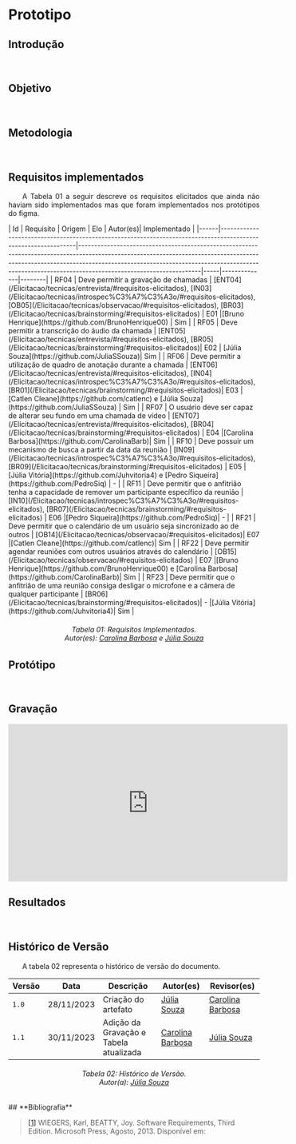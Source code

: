 # **Prototipo**

## **Introdução**
<p align="justify">
&emsp;&emsp; 
</p>

## **Objetivo**
<p align="justify">
&emsp;&emsp; 
</p>

## **Metodologia**
<p align="justify">
&emsp;&emsp; 
</p>

## **Requisitos implementados**
<p align="justify"> 
&emsp;&emsp;A Tabela 01 a seguir descreve os requisitos elicitados que ainda não haviam sido implementados mas que foram implementados nos protótipos do figma. 
</p>
| Id   | Requisito                                                                                                     | Origem                                                                                                                                                                                                                                                                         | Elo | Autor(es)| Implementado |
|------|---------------------------------------------------------------------------------------------------------------|--------------------------------------------------------------------------------------------------------------------------------------------------------------------------------------------------------------------------------------------------------------------------------|-----|--------------|--------|
| RF04 | Deve permitir a gravação de chamadas | [ENT04](/Elicitacao/tecnicas/entrevista/#requisitos-elicitados), [IN03](/Elicitacao/tecnicas/introspec%C3%A7%C3%A3o/#requisitos-elicitados), [OB05](/Elicitacao/tecnicas/observacao/#requisitos-elicitados), [BR03](/Elicitacao/tecnicas/brainstorming/#requisitos-elicitados) | E01 |[Bruno Henrique](https://github.com/BrunoHenrique00) | Sim |
| RF05 | Deve permitir a transcrição do áudio da chamada | [ENT05](/Elicitacao/tecnicas/entrevista/#requisitos-elicitados), [BR05](/Elicitacao/tecnicas/brainstorming/#requisitos-elicitados)| E02 | [Júlia Souza](https://github.com/JuliaSSouza)| Sim |
| RF06 | Deve permitir a utilização de quadro de anotação durante a chamada | [ENT06](/Elicitacao/tecnicas/entrevista/#requisitos-elicitados), [IN04](/Elicitacao/tecnicas/introspec%C3%A7%C3%A3o/#requisitos-elicitados), [BR01](/Elicitacao/tecnicas/brainstorming/#requisitos-elicitados)| E03 |[Catlen Cleane](https://github.com/catlenc) e [Júlia Souza](https://github.com/JuliaSSouza) | Sim |
| RF07 | O usuário deve ser capaz de alterar seu fundo em uma chamada de vídeo  | [ENT07](/Elicitacao/tecnicas/entrevista/#requisitos-elicitados), [BR04](/Elicitacao/tecnicas/brainstorming/#requisitos-elicitados) | E04 |[Carolina Barbosa](https://github.com/CarolinaBarb)| Sim | 
| RF10 | Deve possuir um mecanismo de busca a partir da data da reunião | [IN09](/Elicitacao/tecnicas/introspec%C3%A7%C3%A3o/#requisitos-elicitados), [BR09](/Elicitacao/tecnicas/brainstorming/#requisitos-elicitados) | E05 | [Júlia Vitória](https://github.com/Juhvitoria4) e [Pedro Siqueira](https://github.com/PedroSiq) | - | 
| RF11 | Deve permitir que o anfitrião tenha a capacidade de remover um participante específico da reunião  | [IN10](/Elicitacao/tecnicas/introspec%C3%A7%C3%A3o/#requisitos-elicitados), [BR07](/Elicitacao/tecnicas/brainstorming/#requisitos-elicitados) | E06 |[Pedro Siqueira](https://github.com/PedroSiq)| - |
| RF21 | Deve permitir que o calendário de um usuário seja sincronizado ao de outros | [OB14](/Elicitacao/tecnicas/observacao/#requisitos-elicitados)| E07 |[Catlen Cleane](https://github.com/catlenc)| Sim | 
| RF22 | Deve permitir agendar reuniões com outros usuários através do calendário  | [OB15](/Elicitacao/tecnicas/observacao/#requisitos-elicitados) | E07 |[Bruno Henrique](https://github.com/BrunoHenrique00) e [Carolina Barbosa](https://github.com/CarolinaBarb)| Sim |
| RF23 | Deve permitir que o anfitrião de uma reunião consiga desligar o microfone e a câmera de qualquer participante | [BR06](/Elicitacao/tecnicas/brainstorming/#requisitos-elicitados)| -   |[Júlia Vitória](https://github.com/Juhvitoria4)| Sim |

<center>
<h6> Tabela 01: Requisitos Implementados.
<br/> Autor(es): <a href="https://github.com/CarolinaBarb">Carolina Barbosa</a> e <a href="https://github.com/JuliaSSouza">Júlia Souza</a></h6>
</center>

## **Protótipo**
<p align="justify"> 
&emsp;&emsp;
</p>

## **Gravação**
<center>

<iframe width="560" height="315" src="https://www.youtube.com/embed/QHYEzxZf4eo?si=GawFi65jiBxV9hol" title="YouTube video player" frameborder="0" allow="accelerometer; autoplay; clipboard-write; encrypted-media; gyroscope; picture-in-picture; web-share" allowfullscreen></iframe>

</center>

## **Resultados**
<p align="justify">
&emsp;&emsp; 
</p>


## **Histórico de Versão**
<p align="justify">
&emsp;&emsp;A tabela 02 representa o histórico de versão do documento.
</p>

| Versão | Data       | Descrição           | Autor(es)                                                                                           | Revisor(es)  |
|--------|------------|---------------------|-----------------------------------------------------------------------------------------------------|-------------------------------------------------|
| `1.0`  | 28/11/2023 | Criação do artefato |  [Júlia Souza](https://github.com/JuliaSSouza)  | [Carolina Barbosa](https://github.com/CarolinaBarb) |
| `1.1`  | 30/11/2023 | Adição da Gravação e Tabela atualizada | [Carolina Barbosa](https://github.com/CarolinaBarb) | [Júlia Souza](https://github.com/JuliaSSouza) |

<h6 align="center"> Tabela 02: Histórico de Versão.
<br> Autor(a): <a href="https://github.com/JuliaSSouza">Júlia Souza</a></h6>
## **Bibliografia**

> <a href="https://aprender3.unb.br/pluginfile.php/2692778/mod_resource/content/2/PriorizaA%CC%83%C2%A7A%CC%83%C2%A3o%20de%20Req.pdf">[1]</a> WIEGERS, Karl, BEATTY, Joy. Software Requirements, Third Edition. Microsoft Press, Agosto, 2013. Disponível em:


